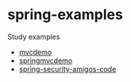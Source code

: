 # spring-examples

Study examples

- [mvcdemo](mvcdemo)
- [springmvcdemo](springmvcdemo)
- [spring-security-amigos-code](spring-security-amigos-code)
